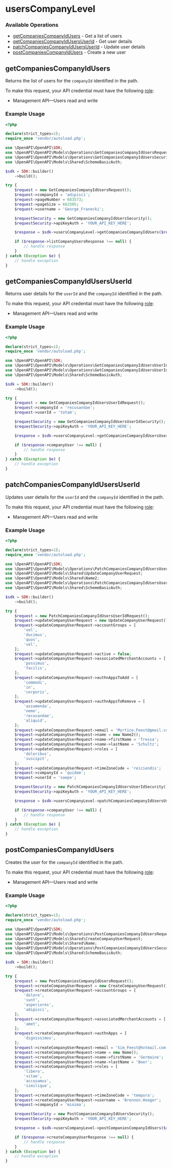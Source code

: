 # usersCompanyLevel

### Available Operations

* [getCompaniesCompanyIdUsers](#getcompaniescompanyidusers) - Get a list of users
* [getCompaniesCompanyIdUsersUserId](#getcompaniescompanyidusersuserid) - Get user details
* [patchCompaniesCompanyIdUsersUserId](#patchcompaniescompanyidusersuserid) - Update user details
* [postCompaniesCompanyIdUsers](#postcompaniescompanyidusers) - Create a new user

## getCompaniesCompanyIdUsers

Returns the list of users for the `companyId` identified in the path.

To make this request, your API credential must have the following [role](https://docs.adyen.com/development-resources/api-credentials#api-permissions):
* Management API—Users read and write


### Example Usage

```php
<?php

declare(strict_types=1);
require_once 'vendor/autoload.php';

use \OpenAPI\OpenAPI\SDK;
use \OpenAPI\OpenAPI\Models\Operations\GetCompaniesCompanyIdUsersRequest;
use \OpenAPI\OpenAPI\Models\Operations\GetCompaniesCompanyIdUsersSecurity;
use \OpenAPI\OpenAPI\Models\Shared\SchemeBasicAuth;

$sdk = SDK::builder()
    ->build();

try {
    $request = new GetCompaniesCompanyIdUsersRequest();
    $request->companyId = 'adipisci';
    $request->pageNumber = 683573;
    $request->pageSize = 662505;
    $request->username = 'George_Franecki';

    $requestSecurity = new GetCompaniesCompanyIdUsersSecurity();
    $requestSecurity->apiKeyAuth = 'YOUR_API_KEY_HERE';

    $response = $sdk->usersCompanyLevel->getCompaniesCompanyIdUsers($request, $requestSecurity);

    if ($response->listCompanyUsersResponse !== null) {
        // handle response
    }
} catch (Exception $e) {
    // handle exception
}
```

## getCompaniesCompanyIdUsersUserId

Returns user details for the `userId` and the `companyId` identified in the path.

To make this request, your API credential must have the following [role](https://docs.adyen.com/development-resources/api-credentials#api-permissions):
* Management API—Users read and write


### Example Usage

```php
<?php

declare(strict_types=1);
require_once 'vendor/autoload.php';

use \OpenAPI\OpenAPI\SDK;
use \OpenAPI\OpenAPI\Models\Operations\GetCompaniesCompanyIdUsersUserIdRequest;
use \OpenAPI\OpenAPI\Models\Operations\GetCompaniesCompanyIdUsersUserIdSecurity;
use \OpenAPI\OpenAPI\Models\Shared\SchemeBasicAuth;

$sdk = SDK::builder()
    ->build();

try {
    $request = new GetCompaniesCompanyIdUsersUserIdRequest();
    $request->companyId = 'recusandae';
    $request->userId = 'totam';

    $requestSecurity = new GetCompaniesCompanyIdUsersUserIdSecurity();
    $requestSecurity->apiKeyAuth = 'YOUR_API_KEY_HERE';

    $response = $sdk->usersCompanyLevel->getCompaniesCompanyIdUsersUserId($request, $requestSecurity);

    if ($response->companyUser !== null) {
        // handle response
    }
} catch (Exception $e) {
    // handle exception
}
```

## patchCompaniesCompanyIdUsersUserId

Updates user details for the `userId` and the `companyId` identified in the path.

To make this request, your API credential must have the following [role](https://docs.adyen.com/development-resources/api-credentials#api-permissions):
* Management API—Users read and write


### Example Usage

```php
<?php

declare(strict_types=1);
require_once 'vendor/autoload.php';

use \OpenAPI\OpenAPI\SDK;
use \OpenAPI\OpenAPI\Models\Operations\PatchCompaniesCompanyIdUsersUserIdRequest;
use \OpenAPI\OpenAPI\Models\Shared\UpdateCompanyUserRequest;
use \OpenAPI\OpenAPI\Models\Shared\Name2;
use \OpenAPI\OpenAPI\Models\Operations\PatchCompaniesCompanyIdUsersUserIdSecurity;
use \OpenAPI\OpenAPI\Models\Shared\SchemeBasicAuth;

$sdk = SDK::builder()
    ->build();

try {
    $request = new PatchCompaniesCompanyIdUsersUserIdRequest();
    $request->updateCompanyUserRequest = new UpdateCompanyUserRequest();
    $request->updateCompanyUserRequest->accountGroups = [
        'vel',
        'ducimus',
        'quos',
        'vel',
    ];
    $request->updateCompanyUserRequest->active = false;
    $request->updateCompanyUserRequest->associatedMerchantAccounts = [
        'possimus',
        'facilis',
    ];
    $request->updateCompanyUserRequest->authnAppsToAdd = [
        'commodi',
        'in',
        'corporis',
    ];
    $request->updateCompanyUserRequest->authnAppsToRemove = [
        'assumenda',
        'nemo',
        'recusandae',
        'aliquid',
    ];
    $request->updateCompanyUserRequest->email = 'Myrtice.Feest@gmail.com';
    $request->updateCompanyUserRequest->name = new Name2();
    $request->updateCompanyUserRequest->name->firstName = 'Tressa';
    $request->updateCompanyUserRequest->name->lastName = 'Schultz';
    $request->updateCompanyUserRequest->roles = [
        'doloribus',
        'suscipit',
    ];
    $request->updateCompanyUserRequest->timeZoneCode = 'reiciendis';
    $request->companyId = 'quidem';
    $request->userId = 'saepe';

    $requestSecurity = new PatchCompaniesCompanyIdUsersUserIdSecurity();
    $requestSecurity->apiKeyAuth = 'YOUR_API_KEY_HERE';

    $response = $sdk->usersCompanyLevel->patchCompaniesCompanyIdUsersUserId($request, $requestSecurity);

    if ($response->companyUser !== null) {
        // handle response
    }
} catch (Exception $e) {
    // handle exception
}
```

## postCompaniesCompanyIdUsers

Creates the user for the `companyId` identified in the path.

To make this request, your API credential must have the following [role](https://docs.adyen.com/development-resources/api-credentials#api-permissions):
* Management API—Users read and write


### Example Usage

```php
<?php

declare(strict_types=1);
require_once 'vendor/autoload.php';

use \OpenAPI\OpenAPI\SDK;
use \OpenAPI\OpenAPI\Models\Operations\PostCompaniesCompanyIdUsersRequest;
use \OpenAPI\OpenAPI\Models\Shared\CreateCompanyUserRequest;
use \OpenAPI\OpenAPI\Models\Shared\Name;
use \OpenAPI\OpenAPI\Models\Operations\PostCompaniesCompanyIdUsersSecurity;
use \OpenAPI\OpenAPI\Models\Shared\SchemeBasicAuth;

$sdk = SDK::builder()
    ->build();

try {
    $request = new PostCompaniesCompanyIdUsersRequest();
    $request->createCompanyUserRequest = new CreateCompanyUserRequest();
    $request->createCompanyUserRequest->accountGroups = [
        'dolore',
        'sunt',
        'asperiores',
        'adipisci',
    ];
    $request->createCompanyUserRequest->associatedMerchantAccounts = [
        'amet',
    ];
    $request->createCompanyUserRequest->authnApps = [
        'dignissimos',
    ];
    $request->createCompanyUserRequest->email = 'Sim_Feest@hotmail.com';
    $request->createCompanyUserRequest->name = new Name();
    $request->createCompanyUserRequest->name->firstName = 'Germaine';
    $request->createCompanyUserRequest->name->lastName = 'Beer';
    $request->createCompanyUserRequest->roles = [
        'libero',
        'vitae',
        'accusamus',
        'similique',
    ];
    $request->createCompanyUserRequest->timeZoneCode = 'tempora';
    $request->createCompanyUserRequest->username = 'Brennon.Hoeger';
    $request->companyId = 'minima';

    $requestSecurity = new PostCompaniesCompanyIdUsersSecurity();
    $requestSecurity->apiKeyAuth = 'YOUR_API_KEY_HERE';

    $response = $sdk->usersCompanyLevel->postCompaniesCompanyIdUsers($request, $requestSecurity);

    if ($response->createCompanyUserResponse !== null) {
        // handle response
    }
} catch (Exception $e) {
    // handle exception
}
```
